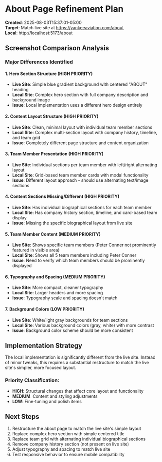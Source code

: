 # About Page Refinement Plan

**Created**: 2025-08-03T15:37:01-05:00  
**Target**: Match live site at https://yankeeaviation.com/about  
**Local**: http://localhost:5173/about

## Screenshot Comparison Analysis

### Major Differences Identified

#### 1. **Hero Section Structure** (HIGH PRIORITY)
- **Live Site**: Simple blue gradient background with centered "ABOUT" heading
- **Local Site**: Complex hero section with full company description and background image
- **Issue**: Local implementation uses a different hero design entirely

#### 2. **Content Layout Structure** (HIGH PRIORITY)
- **Live Site**: Clean, minimal layout with individual team member sections
- **Local Site**: Complex multi-section layout with company history, timeline, and team grid
- **Issue**: Completely different page structure and content organization

#### 3. **Team Member Presentation** (HIGH PRIORITY)
- **Live Site**: Individual sections per team member with left/right alternating layout
- **Local Site**: Grid-based team member cards with modal functionality
- **Issue**: Different layout approach - should use alternating text/image sections

#### 4. **Content Sections Missing/Different** (HIGH PRIORITY)
- **Live Site**: Has individual biographical sections for each team member
- **Local Site**: Has company history section, timeline, and card-based team display
- **Issue**: Missing the specific biographical layout from live site

#### 5. **Team Member Content** (MEDIUM PRIORITY)
- **Live Site**: Shows specific team members (Peter Conner not prominently featured in visible area)
- **Local Site**: Shows all 5 team members including Peter Conner
- **Issue**: Need to verify which team members should be prominently displayed

#### 6. **Typography and Spacing** (MEDIUM PRIORITY)
- **Live Site**: More compact, cleaner typography
- **Local Site**: Larger headers and more spacing
- **Issue**: Typography scale and spacing doesn't match

#### 7. **Background Colors** (LOW PRIORITY)
- **Live Site**: White/light gray backgrounds for team sections
- **Local Site**: Various background colors (gray, white) with more contrast
- **Issue**: Background color scheme should be more consistent

## Implementation Strategy

The local implementation is significantly different from the live site. Instead of minor tweaks, this requires a substantial restructure to match the live site's simpler, more focused layout.

### Priority Classification:
- **HIGH**: Structural changes that affect core layout and functionality
- **MEDIUM**: Content and styling adjustments
- **LOW**: Fine-tuning and polish items

## Next Steps

1. Restructure the about page to match the live site's simple layout
2. Replace complex hero section with simple centered title
3. Replace team grid with alternating individual biographical sections
4. Remove company history section (not present on live site)
5. Adjust typography and spacing to match live site
6. Test responsive behavior to ensure mobile compatibility